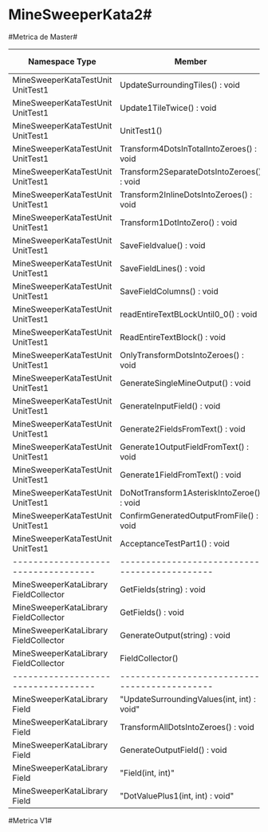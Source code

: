 # MineSweeperKata2#

#Metrica de Master#

|Namespace	Type |	Member	|	Cyclomatic Complexity |
|----------------|----------|-----------------------|
|MineSweeperKataTestUnit UnitTest1 |	UpdateSurroundingTiles() : void	|	 **1** |
|MineSweeperKataTestUnit	UnitTest1	| Update1TileTwice() : void		|		**1** |
|MineSweeperKataTestUnit	UnitTest1	| UnitTest1()					                 |  	**1**|
|MineSweeperKataTestUnit	UnitTest1	| Transform4DotsInTotalIntoZeroes() : void		|**1**|
|MineSweeperKataTestUnit	UnitTest1	| Transform2SeparateDotsIntoZeroes() : void		|**1**|
|MineSweeperKataTestUnit	UnitTest1	| Transform2InlineDotsIntoZeroes() : void			|**1**|
|MineSweeperKataTestUnit	UnitTest1	| Transform1DotIntoZero() : void				     |**1**|
|MineSweeperKataTestUnit	UnitTest1	| SaveFieldvalue() : void					            |**1**|
|MineSweeperKataTestUnit	UnitTest1	| SaveFieldLines() : void				            	|**1**|
|MineSweeperKataTestUnit	UnitTest1	| SaveFieldColumns() : void 	            		|**1**|
|MineSweeperKataTestUnit	UnitTest1	| readEntireTextBLockUntil0_0() : void		  	|**1**|
|MineSweeperKataTestUnit	UnitTest1	| ReadEntireTextBlock() : void				        |**1**|
|MineSweeperKataTestUnit	UnitTest1	| OnlyTransformDotsIntoZeroes() : void		  	|**1**|
|MineSweeperKataTestUnit	UnitTest1	| GenerateSingleMineOutput() : void		      	|**1**|
|MineSweeperKataTestUnit	UnitTest1	| GenerateInputField() : void			          	|**1**|
|MineSweeperKataTestUnit	UnitTest1	| Generate2FieldsFromText() : void		      	|**1**|
|MineSweeperKataTestUnit	UnitTest1	| Generate1OutputFieldFromText() : void		  	|**1**|
|MineSweeperKataTestUnit	UnitTest1	| Generate1FieldFromText() : void			      	|**1**|
|MineSweeperKataTestUnit	UnitTest1	| DoNotTransform1AsteriskIntoZeroe() : void		|**1**|
|MineSweeperKataTestUnit	UnitTest1	| ConfirmGeneratedOutputFromFile() : void			|**2**|
|MineSweeperKataTestUnit	UnitTest1	| AcceptanceTestPart1() : void			        	|**1**|
|-----------------------------------|---------------------------------------------|-----|
|MineSweeperKataLibrary	FieldCollector |	GetFields(string) : void			      	|**5**|
|MineSweeperKataLibrary	FieldCollector |	GetFields() : void				          	|**6**|
|MineSweeperKataLibrary	FieldCollector |	GenerateOutput(string) : void			  	|**6**|
|MineSweeperKataLibrary	FieldCollector |	FieldCollector()				            	|**1**|
|-----------------------------------|---------------------------------------------|-----|
|MineSweeperKataLibrary	Field |	"UpdateSurroundingValues(int, int) : void"		 	|**13**|
|MineSweeperKataLibrary	Field	| TransformAllDotsIntoZeroes() : void			      	|**4**|
|MineSweeperKataLibrary	Field	| GenerateOutputField() : void				          	|**4**|
|MineSweeperKataLibrary	Field	| "Field(int, int)"					                    	|**1**|
|MineSweeperKataLibrary	Field	| "DotValuePlus1(int, int) : void"				        |**2**|


#Metrica V1#
